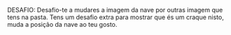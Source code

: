
DESAFIO: Desafio-te a mudares a imagem da nave por outras imagem que tens na pasta.
Tens um desafio extra para mostrar que és um craque nisto, muda a posição da nave ao teu gosto.

